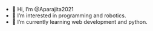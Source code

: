 - 👋 Hi, I’m @Aparajita2021
- 👀 I’m interested in programming and robotics.
- 🌱 I’m currently learning web development and python.
